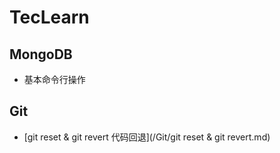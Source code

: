 # TecLearn

## MongoDB
* 基本命令行操作


## Git
* [git reset & git revert 代码回退](/Git/git reset & git revert.md)
